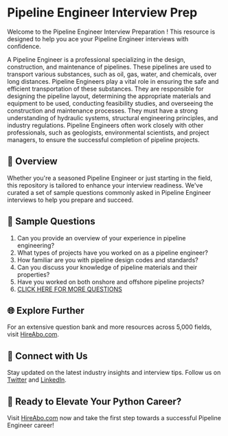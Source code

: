 # Pipeline Engineer Interview Prep

Welcome to the Pipeline Engineer Interview Preparation ! This resource is designed to help you ace your Pipeline Engineer interviews with confidence.

A Pipeline Engineer is a professional specializing in the design, construction, and maintenance of pipelines. These pipelines are used to transport various substances, such as oil, gas, water, and chemicals, over long distances. Pipeline Engineers play a vital role in ensuring the safe and efficient transportation of these substances. They are responsible for designing the pipeline layout, determining the appropriate materials and equipment to be used, conducting feasibility studies, and overseeing the construction and maintenance processes. They must have a strong understanding of hydraulic systems, structural engineering principles, and industry regulations. Pipeline Engineers often work closely with other professionals, such as geologists, environmental scientists, and project managers, to ensure the successful completion of pipeline projects.

## 🚀 Overview

Whether you're a seasoned Pipeline Engineer or just starting in the field, this repository is tailored to enhance your interview readiness. We've curated a set of sample questions commonly asked in Pipeline Engineer interviews to help you prepare and succeed.

## 📝 Sample Questions

1. Can you provide an overview of your experience in pipeline engineering?
2. What types of projects have you worked on as a pipeline engineer?
3. How familiar are you with pipeline design codes and standards?
4. Can you discuss your knowledge of pipeline materials and their properties?
5. Have you worked on both onshore and offshore pipeline projects?
6. [CLICK HERE FOR MORE QUESTIONS](https://hireabo.com/job/3_0_28/Pipeline%20Engineer)

## 🌐 Explore Further

For an extensive question bank and more resources across 5,000 fields, visit [HireAbo.com](https://www.hireabo.com).

## 📱 Connect with Us

Stay updated on the latest industry insights and interview tips. Follow us on [Twitter](https://twitter.com/hireabo) and [LinkedIn](https://www.linkedin.com/in/hire-abo-3609972a8/).

## 🚀 Ready to Elevate Your Python Career?

Visit [HireAbo.com](https://www.hireabo.com) now and take the first step towards a successful Pipeline Engineer career!